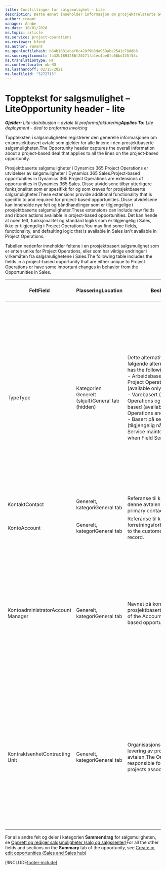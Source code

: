 ```yaml
---
title: Innstillinger for salgsmulighet – Lite
description: Dette emnet inneholder informasjon om prosjektrelaterte avtaler og prosjektbaserte salgsmulighetslinjer.
author: rumant
manager: Annbe
ms.date: 10/01/2020
ms.topic: article
ms.service: project-operations
ms.reviewer: kfend
ms.author: rumant
ms.openlocfilehash: b84b1831abaf6c428f9b8da959abe2541c788db6
ms.sourcegitcommit: fa32b1893286f20271fa4ec4be8fc68bd135f53c
ms.translationtype: HT
ms.contentlocale: nb-NO
ms.lasthandoff: 02/15/2021
ms.locfileid: "5272715"
---
```

# <a name="opportunity-header---lite"></a><span data-ttu-id="ad329-103">Topptekst for salgsmulighet – Lite</span><span class="sxs-lookup"><span data-stu-id="ad329-103">Opportunity header - lite</span></span>

<span data-ttu-id="ad329-104">_**Gjelder:** Lite-distribusjon – avtale til proformafakturering_</span><span class="sxs-lookup"><span data-stu-id="ad329-104">_**Applies To:** Lite deployment - deal to proforma invoicing_</span></span>

<span data-ttu-id="ad329-105">Toppteksten i salgsmuligheten registrerer den generelle informasjonen om en prosjektbasert avtale som gjelder for alle linjene i den prosjektbaserte salgsmuligheten.</span><span class="sxs-lookup"><span data-stu-id="ad329-105">The Opportunity header captures the overall information about a project-based deal that applies to all the lines on the project-based opportunity.</span></span>

<span data-ttu-id="ad329-106">Prosjektbaserte salgsmuligheter i Dynamics 365 Project Operations er utvidelser av salgsmuligheter i Dynamics 365 Sales.</span><span class="sxs-lookup"><span data-stu-id="ad329-106">Project-based opportunities in Dynamics 365 Project Operations are extensions of opportunities in Dynamics 365 Sales.</span></span> <span data-ttu-id="ad329-107">Disse utvidelsene tilbyr ytterligere funksjonalitet som er spesifikk for og som kreves for prosjektbaserte salgsmuligheter.</span><span class="sxs-lookup"><span data-stu-id="ad329-107">These extensions provide additional functionality that is specific to and required for project-based opportunities.</span></span> <span data-ttu-id="ad329-108">Disse utvidelsene kan inneholde nye felt og båndhandlinger som er tilgjengelige i prosjektbaserte salgsmuligheter.</span><span class="sxs-lookup"><span data-stu-id="ad329-108">These extensions can include new fields and ribbon actions available in project-based opportunities.</span></span> <span data-ttu-id="ad329-109">Det kan hende at noen felt, funksjonalitet og standard logikk som er tilgjengelig i Sales, ikke er tilgjengelig i Project Operations.</span><span class="sxs-lookup"><span data-stu-id="ad329-109">You may find some fields, functionality, and defaulting logic that is available in Sales isn't available in Project Operations.</span></span>

<span data-ttu-id="ad329-110">Tabellen nedenfor inneholder feltene i en prosjektbasert salgsmulighet som er enten unike for Project Operations, eller som har viktige endringer i virkemåten fra salgsmulighetene i Sales.</span><span class="sxs-lookup"><span data-stu-id="ad329-110">The following table includes the fields in a project-based opportunity that are either unique to Project Operations or have some important changes in behavior from the Opportunities in Sales.</span></span>

| <span data-ttu-id="ad329-111">**Felt**</span><span class="sxs-lookup"><span data-stu-id="ad329-111">**Field**</span></span> | <span data-ttu-id="ad329-112">**Plassering**</span><span class="sxs-lookup"><span data-stu-id="ad329-112">**Location**</span></span> | <span data-ttu-id="ad329-113">**Beskrivelse**</span><span class="sxs-lookup"><span data-stu-id="ad329-113">**Description**</span></span> | <span data-ttu-id="ad329-114">**Nedstrøms påvirkning**</span><span class="sxs-lookup"><span data-stu-id="ad329-114">**Downstream impact**</span></span> |
| --- | --- | --- | --- |
| <span data-ttu-id="ad329-115">Type</span><span class="sxs-lookup"><span data-stu-id="ad329-115">Type</span></span> | <span data-ttu-id="ad329-116">Kategorien Generelt (skjult)</span><span class="sxs-lookup"><span data-stu-id="ad329-116">General tab (hidden)</span></span> | <span data-ttu-id="ad329-117">Dette alternativsettfeltet inneholder følgende alternativer:</span><span class="sxs-lookup"><span data-stu-id="ad329-117">This option set field has the following options:</span></span></br><span data-ttu-id="ad329-118">- Arbeidsbasert (bare tilgjengelig med Project Operations)</span><span class="sxs-lookup"><span data-stu-id="ad329-118">- Work-based (available only with Project Operations)</span></span></br><span data-ttu-id="ad329-119">- Varebasert (bare tilgjengelig når Project Operations og Sales er installert)</span><span class="sxs-lookup"><span data-stu-id="ad329-119">- Item-based (available only when Project Operations and Sales are installed)</span></span></br><span data-ttu-id="ad329-120">- Basert på service og vedlikehold (tilgjengelig når Field Service er installert)</span><span class="sxs-lookup"><span data-stu-id="ad329-120">- Service maintenance-based (available when Field Service is installed)</span></span> | <span data-ttu-id="ad329-121">Når du bruker Project Operations, settes denne feltverdien automatisk til **Arbeidsbasert**, som klassifiserer salgsmuligheten som prosjektbasert.</span><span class="sxs-lookup"><span data-stu-id="ad329-121">When you use Project Operations, this field value is automatically set to **Work-based** which classifies the Opportunity as project-based.</span></span> <span data-ttu-id="ad329-122">En salgsmulighet må være prosjektbasert for å aktivere alle prosjektspesifikke utvidelser og funksjonalitet i den salgsprosessen nedstrøms for denne avtalen.</span><span class="sxs-lookup"><span data-stu-id="ad329-122">An Opportunity should be project-based to enable all project-specific extensions and functionality in the downstream sales process for this deal.</span></span> |
| <span data-ttu-id="ad329-123">Kontakt</span><span class="sxs-lookup"><span data-stu-id="ad329-123">Contact</span></span> | <span data-ttu-id="ad329-124">Generelt, kategori</span><span class="sxs-lookup"><span data-stu-id="ad329-124">General tab</span></span> | <span data-ttu-id="ad329-125">Referanse til kundens hovedkontakt for denne avtalen.</span><span class="sxs-lookup"><span data-stu-id="ad329-125">Reference to the customer's primary contact for this deal.</span></span> | |
| <span data-ttu-id="ad329-126">Konto</span><span class="sxs-lookup"><span data-stu-id="ad329-126">Account</span></span> | <span data-ttu-id="ad329-127">Generelt, kategori</span><span class="sxs-lookup"><span data-stu-id="ad329-127">General tab</span></span> | <span data-ttu-id="ad329-128">Referanse til kundens firma- eller forretningsforbindelsesoppføring.</span><span class="sxs-lookup"><span data-stu-id="ad329-128">Reference to the customer's company or account record.</span></span> | |
| <span data-ttu-id="ad329-129">Kontoadministrator</span><span class="sxs-lookup"><span data-stu-id="ad329-129">Account Manager</span></span> | <span data-ttu-id="ad329-130">Generelt, kategori</span><span class="sxs-lookup"><span data-stu-id="ad329-130">General tab</span></span> | <span data-ttu-id="ad329-131">Navnet på kontoadministratoren for denne prosjektbaserte salgsmuligheten.</span><span class="sxs-lookup"><span data-stu-id="ad329-131">The name of the Account manager for this project-based opportunity.</span></span> | <span data-ttu-id="ad329-132">Kontoadministratoren er ansvarlig for å administrere relasjonen med kunden gjennom fullføringen av dette prosjektet.</span><span class="sxs-lookup"><span data-stu-id="ad329-132">The Account manager is responsible for managing the relationship with the customer through the completion of this project.</span></span> <span data-ttu-id="ad329-133">Basert på oppføringen av den bestillbare ressursen som er knyttet til kontoadministratoren, blir kontraktenheten standard.</span><span class="sxs-lookup"><span data-stu-id="ad329-133">Based on the bookable resource record tied to the Account manager, the contracting unit is defaulted.</span></span> |
| <span data-ttu-id="ad329-134">Kontraktsenhet</span><span class="sxs-lookup"><span data-stu-id="ad329-134">Contracting Unit</span></span> | <span data-ttu-id="ad329-135">Generelt, kategori</span><span class="sxs-lookup"><span data-stu-id="ad329-135">General tab</span></span> | <span data-ttu-id="ad329-136">Organisasjonsenheten som er ansvarlig for levering av prosjektene tilknyttet denne avtalen.</span><span class="sxs-lookup"><span data-stu-id="ad329-136">The Organization unit that is responsible for the delivery of the project or projects associated with this deal.</span></span> | <span data-ttu-id="ad329-137">Kontraktenheten er avdelingen i firmaet som skal fullføre prosjektene etter at avtalen er lukket.</span><span class="sxs-lookup"><span data-stu-id="ad329-137">The contracting unit is the division of the company that will complete the project(s) after the deal is closed.</span></span> <span data-ttu-id="ad329-138">Hver kontraktenhet har en valuta, og denne valutaen brukes til å rapportere beregnet og faktisk kostnad som påløpte under prosjektet.</span><span class="sxs-lookup"><span data-stu-id="ad329-138">Every contracting unit has a currency, and this currency is used to report estimated and actual costs incurred during the project.</span></span> |

<span data-ttu-id="ad329-139">For alle andre felt og deler i kategorien **Sammendrag** for salgsmuligheten, se [Opprett og rediger salgsmuligheter (salg og salgssenter)](https://docs.microsoft.com/dynamics365/sales-enterprise/create-edit-opportunity-sales)</span><span class="sxs-lookup"><span data-stu-id="ad329-139">For all the other fields and sections on the **Summary** tab of the opportunity, see [Create or edit opportunities (Sales and Sales hub)](https://docs.microsoft.com/dynamics365/sales-enterprise/create-edit-opportunity-sales)</span></span>


[!INCLUDE[footer-include](../../includes/footer-banner.md)]